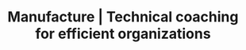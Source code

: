 ---
title: "Manufacture | Technical coaching for efficient organizations"
image: "images/promise.png"
draft: false
---
